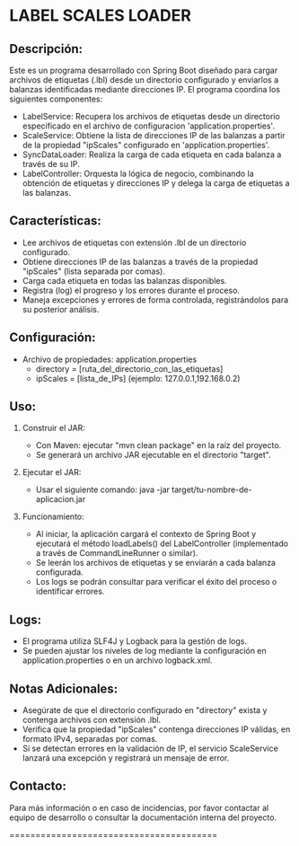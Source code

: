 
# LABEL SCALES LOADER


Descripción:
-------------
Este es un programa desarrollado con Spring Boot diseñado para cargar archivos de etiquetas (.lbl)
desde un directorio configurado y enviarlos a balanzas identificadas mediante direcciones IP.
El programa coordina los siguientes componentes:

  - LabelService: Recupera los archivos de etiquetas desde un directorio especificado en el archivo de configuracion 'application.properties'.
  - ScaleService: Obtiene la lista de direcciones IP de las balanzas a partir de la propiedad "ipScales" configurado en 'application.properties'.
  - SyncDataLoader: Realiza la carga de cada etiqueta en cada balanza a través de su IP.
  - LabelController: Orquesta la lógica de negocio, combinando la obtención de etiquetas y direcciones IP
    y delega la carga de etiquetas a las balanzas.

Características:
-----------------
- Lee archivos de etiquetas con extensión .lbl de un directorio configurado.
- Obtiene direcciones IP de las balanzas a través de la propiedad "ipScales" (lista separada por comas).
- Carga cada etiqueta en todas las balanzas disponibles.
- Registra (log) el progreso y los errores durante el proceso.
- Maneja excepciones y errores de forma controlada, registrándolos para su posterior análisis.

Configuración:
---------------
- Archivo de propiedades: application.properties
  * directory = [ruta_del_directorio_con_las_etiquetas]
  * ipScales = [lista_de_IPs] (ejemplo: 127.0.0.1,192.168.0.2)

Uso:
----
1. Construir el JAR:
   - Con Maven: ejecutar "mvn clean package" en la raíz del proyecto.
   - Se generará un archivo JAR ejecutable en el directorio "target".

2. Ejecutar el JAR:
   - Usar el siguiente comando:
     java -jar target/tu-nombre-de-aplicacion.jar

3. Funcionamiento:
   - Al iniciar, la aplicación cargará el contexto de Spring Boot y ejecutará el método loadLabels()
     del LabelController (implementado a través de CommandLineRunner o similar).
   - Se leerán los archivos de etiquetas y se enviarán a cada balanza configurada.
   - Los logs se podrán consultar para verificar el éxito del proceso o identificar errores.

Logs:
-----
- El programa utiliza SLF4J y Logback para la gestión de logs.
- Se pueden ajustar los niveles de log mediante la configuración en application.properties o en un archivo
  logback.xml.

Notas Adicionales:
------------------
- Asegúrate de que el directorio configurado en "directory" exista y contenga archivos con extensión .lbl.
- Verifica que la propiedad "ipScales" contenga direcciones IP válidas, en formato IPv4, separadas por comas.
- Si se detectan errores en la validación de IP, el servicio ScaleService lanzará una excepción y registrará
  un mensaje de error.

Contacto:
---------
Para más información o en caso de incidencias, por favor contactar al equipo de desarrollo o consultar la
documentación interna del proyecto.

========================================
